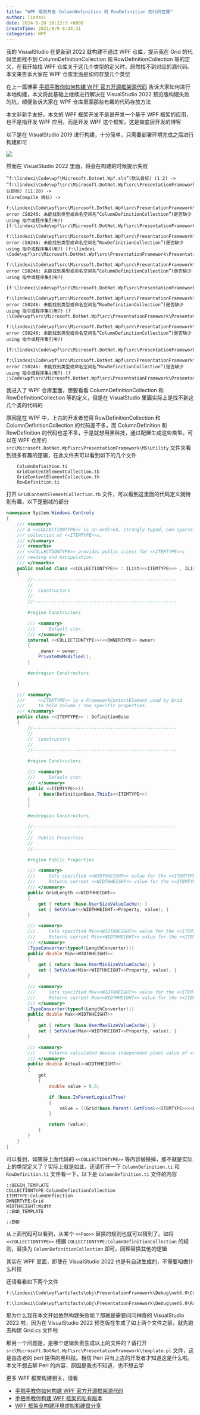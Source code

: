 ```yaml
---
title: "WPF 框架开发 ColumnDefinition 和 RowDefinition 的代码在哪"
author: lindexi
date: 2024-5-20 16:22:3 +0800
CreateTime: 2021/8/9 8:34:31
categories: WPF
---
```


我的 VisualStudio 在更新到 2022 就构建不通过 WPF 仓库，提示我在 Grid 的代码里面找不到 ColumnDefinitionCollection 和 RowDefinitionCollection 等的定义，在我开始找 WPF 仓库关于这几个类型的定义时，居然找不到对应的源代码。本文来告诉大家在 WPF 仓库里面是如何存放几个类型

<!--more-->


<!-- CreateTime:2021/8/9 8:34:31 -->

<!-- 发布 -->

在上一篇博客 [手把手教你如何构建 WPF 官方开源框架源代码](https://blog.lindexi.com/post/%E6%89%8B%E6%8A%8A%E6%89%8B%E6%95%99%E4%BD%A0%E5%A6%82%E4%BD%95%E6%9E%84%E5%BB%BA-WPF-%E5%AE%98%E6%96%B9%E5%BC%80%E6%BA%90%E6%A1%86%E6%9E%B6%E6%BA%90%E4%BB%A3%E7%A0%81.html ) 告诉大家如何进行本地构建，本文将此基础上继续进行解决在 VisualStudio 2022 预览版构建失败的坑，顺便告诉大家在 WPF 仓库里面那些有趣的代码存放方法

本文非新手友好，本文的 WPF 框架开发不是说开发一个基于 WPF 框架的应用，也不是指开发 WPF 应用。而是开发 WPF 这个框架，这是做底层开发的博客

以下是在 VisualStudio 2019 进行构建，十分简单，只需要部署环境完成之后进行构建即可

![](http://image.acmx.xyz/lindexi%2F202188206162793.jpg)

然而在 VisualStudio 2022 里面，将会在构建的时候提示失败

```
“f:\lindexi\Code\wpf\Microsoft.Dotnet.Wpf.sln”(默认目标) (1:2) ->
“f:\lindexi\Code\wpf\src\Microsoft.DotNet.Wpf\src\PresentationFramework\PresentationFramework.csproj”(默认目标) (11:28) ->
(CoreCompile 目标) ->
  f:\lindexi\Code\wpf\src\Microsoft.DotNet.Wpf\src\PresentationFramework\System\Windows\Controls\Grid.cs(309,16): error CS0246: 未能找到类型或命名空间名“ColumnDefinitionCollection”(是否缺少 using 指令或程序集引用?)
[f:\lindexi\Code\wpf\src\Microsoft.DotNet.Wpf\src\PresentationFramework\PresentationFramework.csproj]
  f:\lindexi\Code\wpf\src\Microsoft.DotNet.Wpf\src\PresentationFramework\System\Windows\Controls\Grid.cs(324,16): error CS0246: 未能找到类型或命名空间名“RowDefinitionCollection”(是否缺少 using 指令或程序集引用?) [f:\lindexi
\Code\wpf\src\Microsoft.DotNet.Wpf\src\PresentationFramework\PresentationFramework.csproj]
  f:\lindexi\Code\wpf\src\Microsoft.DotNet.Wpf\src\PresentationFramework\System\Windows\Controls\Grid.cs(3347,22): error CS0246: 未能找到类型或命名空间名“ColumnDefinitionCollection”(是否缺少 using 指令或程序集引用?)
 [f:\lindexi\Code\wpf\src\Microsoft.DotNet.Wpf\src\PresentationFramework\PresentationFramework.csproj]
  f:\lindexi\Code\wpf\src\Microsoft.DotNet.Wpf\src\PresentationFramework\System\Windows\Controls\Grid.cs(3348,22): error CS0246: 未能找到类型或命名空间名“RowDefinitionCollection”(是否缺少 using 指令或程序集引用?) [f
:\Code\wpf\src\Microsoft.DotNet.Wpf\src\PresentationFramework\PresentationFramework.csproj]
  f:\lindexi\Code\wpf\src\Microsoft.DotNet.Wpf\src\PresentationFramework\System\Windows\Controls\Grid.cs(4151,21): error CS0246: 未能找到类型或命名空间名“ColumnDefinitionCollection”(是否缺少 using 指令或程序集引用?)
 [f:\lindexi\Code\wpf\src\Microsoft.DotNet.Wpf\src\PresentationFramework\PresentationFramework.csproj]
  f:\lindexi\Code\wpf\src\Microsoft.DotNet.Wpf\src\PresentationFramework\System\Windows\Controls\Grid.cs(4152,21): error CS0246: 未能找到类型或命名空间名“RowDefinitionCollection”(是否缺少 using 指令或程序集引用?) [f
:\Code\wpf\src\Microsoft.DotNet.Wpf\src\PresentationFramework\PresentationFramework.csproj]
```

我进入了 WPF 仓库里面，想要看看 ColumnDefinitionCollection 和 RowDefinitionCollection 等的定义，但是在 VisualStudio 里面实际上是找不到这几个类的代码的

原因是在 WPF 中，上古的开发者觉得 RowDefinitionCollection 和 ColumnDefinitionCollection 的代码差不多，而 ColumnDefinition 和 RowDefinition 的代码也差不多，于是就想用黑科技，通过配置生成这些类型。可以在 WPF 仓库的 `src\Microsoft.DotNet.Wpf\src\PresentationFramework\MS\Utility` 文件夹看到很多有趣的逻辑，在此文件夹可以看到如下的几个文件

```
    ColumnDefinition.ti
    GridContentElementCollection.tb
    GridContentElementCollection.th
    RowDefinition.ti
```

打开 `GridContentElementCollection.tb` 文件，可以看到这里面的代码定义就特别有趣，以下是删减的部分

```csharp
namespace System.Windows.Controls
{
    /// <summary>
    /// A <<COLLECTIONTYPE>> is an ordered, strongly typed, non-sparse 
    /// collection of <<ITEMTYPE>>s. 
    /// </summary>
    /// <remarks>
    /// <<COLLECTIONTYPE>> provides public access for <<ITEMTYPE>>s 
    /// reading and manipulation. 
    /// </remarks>
    public sealed class <<COLLECTIONTYPE>> : IList<<<ITEMTYPE>>> , IList
    {
        //------------------------------------------------------
        //
        //  Constructors
        //
        //------------------------------------------------------

        #region Constructors

        /// <summary>
        ///     Default ctor.
        /// </summary>
        internal <<COLLECTIONTYPE>>(<<OWNERTYPE>> owner)
        {
            _owner = owner;
            PrivateOnModified();
        }

        #endregion Constructors

    }

    /// <summary>
    ///     <<ITEMTYPE>> is a FrameworkContentElement used by Grid 
    ///     to hold column / row specific properties.
    /// </summary>
    public class <<ITEMTYPE>> : DefinitionBase
    {
        //------------------------------------------------------
        //
        //  Constructors
        //
        //------------------------------------------------------

        #region Constructors

        /// <summary>
        ///     Default ctor.
        /// </summary>
        public <<ITEMTYPE>>()
            : base(DefinitionBase.ThisIs<<ITEMTYPE>>)
        {
        }

        #endregion Constructors

        //------------------------------------------------------
        //
        //  Public Properties
        //
        //------------------------------------------------------

        #region Public Properties 

        /// <summary>
        ///     Sets specified <<WIDTHHEIGHT>> value for the <<ITEMTYPE>>.
        ///     Returns current <<WIDTHHEIGHT>> value for the <<ITEMTYPE>>. 
        /// </summary>
        public GridLength <<WIDTHHEIGHT>>
        {
            get { return (base.UserSizeValueCache); }
            set { SetValue(<<WIDTHHEIGHT>>Property, value); }
        }

        /// <summary>
        ///     Sets specified Min<<WIDTHHEIGHT>> value for the <<ITEMTYPE>>.
        ///     Returns current Min<<WIDTHHEIGHT>> value for the <<ITEMTYPE>>.
        /// </summary>
        [TypeConverter(typeof(LengthConverter))]
        public double Min<<WIDTHHEIGHT>>
        {
            get { return (base.UserMinSizeValueCache); }
            set { SetValue(Min<<WIDTHHEIGHT>>Property, value); }
        }

        /// <summary>
        ///     Sets specified Max<<WIDTHHEIGHT>> value for the <<ITEMTYPE>>.
        ///     Returns current Max<<WIDTHHEIGHT>> value for the <<ITEMTYPE>>.
        /// </summary>
        [TypeConverter(typeof(LengthConverter))]
        public double Max<<WIDTHHEIGHT>>
        {
            get { return (base.UserMaxSizeValueCache); }
            set { SetValue(Max<<WIDTHHEIGHT>>Property, value); }
        }

        /// <summary>
        ///     Returns calculated device independent pixel value of <<WIDTHHEIGHT>> for the <<ITEMTYPE>>.
        /// </summary>
        public double Actual<<WIDTHHEIGHT>>
        {
            get
            {
                double value = 0.0;

                if (base.InParentLogicalTree)
                {
                    value = ((Grid)base.Parent).GetFinal<<ITEMTYPE>><<WIDTHHEIGHT>>(base.Index);
                }

                return (value);
            }
        }
    }
}
```

可以看到，如果将上面代码的 `<<COLLECTIONTYPE>>` 等内容替换掉，那不就是实际上的类型定义了？实际上就是如此，还请打开一下 `ColumnDefinition.ti` 和 `RowDefinition.ti` 文件看一下，以下是 `ColumnDefinition.ti` 文件的内容

```
::BEGIN_TEMPLATE
COLLECTIONTYPE:ColumnDefinitionCollection
ITEMTYPE:ColumnDefinition
OWNERTYPE:Grid
WIDTHHEIGHT:Width
::END_TEMPLATE

::END
```

从上面代码可以看到，从某个 `<<Foo>>` 替换的规则也就可以猜到了。如将 `<<COLLECTIONTYPE>>` 根据 `COLLECTIONTYPE:ColumnDefinitionCollection` 的规则，替换为 `ColumnDefinitionCollection` 即可。同理替换其他的逻辑

其实在 WPF 里面，即使在 VisualStudio 2022 也是有自动生成的，不需要咱做什么科技

还请看看如下两个文件

```
f:\lindexi\Code\wpf\artifacts\obj\PresentationFramework\Debug\net6.0\ColumnDefinition.cs

f:\lindexi\Code\wpf\artifacts\obj\PresentationFramework\Debug\net6.0\RowDefinition.cs
```

那为什么我在本文开始依然构建失败呢？那就是需要问问神奇的 VisualStudio 2022 啦，因为在 VisualStudio 2022 预览版在生成了如上两个文件之前，就先跑去构建 Grid.cs 文件啦

那另一个问题是，是哪个逻辑负责生成以上的文件的？请打开 `src\Microsoft.DotNet.Wpf\src\PresentationFramework\template.pl` 文件，这是由古老的 perl 提供的黑科技。相信 Perl 只有上古的开发者才知道这是什么啦。本文不想去聊 Perl 的内容，原因是我也不知道，也不想去学

更多 WPF 框架构建相关，请看

- [手把手教你如何构建 WPF 官方开源框架源代码](https://blog.lindexi.com/post/%E6%89%8B%E6%8A%8A%E6%89%8B%E6%95%99%E4%BD%A0%E5%A6%82%E4%BD%95%E6%9E%84%E5%BB%BA-WPF-%E5%AE%98%E6%96%B9%E5%BC%80%E6%BA%90%E6%A1%86%E6%9E%B6%E6%BA%90%E4%BB%A3%E7%A0%81.html ) 
- [手把手教你构建 WPF 框架的私有版本](https://blog.lindexi.com/post/%E6%89%8B%E6%8A%8A%E6%89%8B%E6%95%99%E4%BD%A0%E6%9E%84%E5%BB%BA-WPF-%E6%A1%86%E6%9E%B6%E7%9A%84%E7%A7%81%E6%9C%89%E7%89%88%E6%9C%AC.html)
- [WPF 框架全构建环境虚拟机硬盘分享](https://blog.lindexi.com/post/WPF-%E6%A1%86%E6%9E%B6%E5%85%A8%E6%9E%84%E5%BB%BA%E7%8E%AF%E5%A2%83%E8%99%9A%E6%8B%9F%E6%9C%BA%E7%A1%AC%E7%9B%98%E5%88%86%E4%BA%AB.html)

